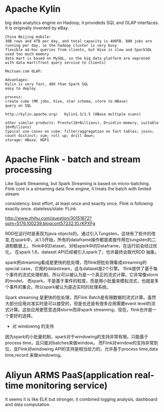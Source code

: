 # Apache Kylin

   big data analytics engine on Hadoop, it provideds SQL and OLAP interfaces. It is originally invented by eBay.
    
    China Beijing mobile: 
    30B rows and 4TB per day, and total capacity is 400TB. 800 jobs are running per day, so the hadoop cluster is very busy
    flexible ad-hoc queries from clients, but Hive is slow and SparkSQL used too much memory
    data mart is based on MySQL, so the big data platform are seprated with data mart(front query service to clients)

    Meituan.com OLAP:
    
    Advantages:
    Kylin is very fast, 40X than Spark SQL
    easy to deploy
    
    process:
    create cube (MR jobs, hive, star schema, store to HBase)
    query on SQL
    
    http://kylin.apache.org/   Kylin1.3/1.5 (HBase multiple scans)
    
    other similar products: Presto(10+Billions), Druid(in-memory, suitable 10+Millions)
    typical use cases on cube: filter/aggregation on fact tables; joins; count distinct; sum; roll up; drill down;
    storage: HBase, HDFS
    
    

# Apache Flink - batch and stream processing

Like Spark Streaming, but Spark Streaming is based on micro-batching.
Flink core is a streaming data flow engine, it treats the batch with limited stream

consistency: best effort, at least once and exactly once. Flink is following exactly once.
stateless/state: FLink

http://www.zhihu.com/question/30151872?spm=5176.100239.blogcont57232.10.rKPXFg

RDD在运行时是表现为java objects的。通过引入Tungsten，这块有了些许的改变,在spark中，从1.5开始，所有的dataframe操作都是直接作用在tungsten的二进制数据上。
flink中的Dataset，对标spark中的Dataframe，在运行前会经过优化。
在spark 1.6，dataset API已经被引入spark了，也许最终会取代RDD 抽象。

spark把streaming看成是更快的批处理，而flink把批处理看成streaming的special case，它用的datastream，这与dataset是2个引擎。 flink提供了基于每个事件的流式处理机制，所以可以被认为是一个真正的流式计算。它非常像storm的model。
而spark，不是基于事件的粒度，而是用小批量来模拟流式，也就是多个事件的集合。所以spark被认为是近实时的处理系统。

Spark streaming 是更快的批处理，而Flink Batch是有限数据的流式计算。虽然大部分应用对准实时是可以接受的，但是也还是有很多应用需要event level的流式计算。这些应用更愿意选择storm而非spark streaming，现在，flink也许是一个更好的选择。

* 对 windowing 的支持

因为spark的小批量机制，spark对于windowing的支持非常有限。只能基于process time，且只能对batches来做window。
而Flink对window的支持非常到位，且Flink对windowing API的支持是相当给力的，允许基于process time,data time,record 来做windowing。

#  Aliyun ARMS PaaS(application real-time monitoring service)
It seems it is like ELK but stronger, it combined logging analysis, dashboard and data computation.


